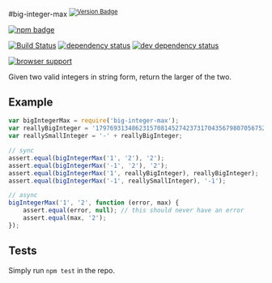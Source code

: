 #big-integer-max <sup>[![Version Badge][2]][1]</sup>

[![npm badge][11]][1]

[![Build Status][3]][4] [![dependency status][5]][6]  [![dev dependency status][7]][8]

[![browser support][9]][10]

Given two valid integers in string form, return the larger of the two.

## Example

```js
var bigIntegerMax = require('big-integer-max');
var reallyBigInteger = '179769313486231570814527423731704356798070567525844996598917476803157260780028538760589558632766878171540458953514382464234321326889464182768467546703537516986049910576551282076245490090389328944075868508455133942304583236903222948165808559332123348274797826204144723168738177180919299881250404026184124858368';
var reallySmallInteger = '-' + reallyBigInteger;

// sync
assert.equal(bigIntegerMax('1', '2'), '2');
assert.equal(bigIntegerMax('-1', '2'), '2');
assert.equal(bigIntegerMax('1', reallyBigInteger), reallyBigInteger);
assert.equal(bigIntegerMax('-1', reallySmallInteger), '-1');

// async
bigIntegerMax('1', '2', function (error, max) {
	assert.equal(error, null); // this should never have an error
	assert.equal(max, '2');
});
```

## Tests
Simply run `npm test` in the repo.

[1]: https://npmjs.org/package/big-integer-max
[2]: http://vb.teelaun.ch/ljharb/big-integer-max.svg
[3]: https://travis-ci.org/ljharb/big-integer-max.png
[4]: https://travis-ci.org/ljharb/big-integer-max
[5]: https://david-dm.org/ljharb/big-integer-max.png
[6]: https://david-dm.org/ljharb/big-integer-max
[7]: https://david-dm.org/ljharb/big-integer-max/dev-status.png
[8]: https://david-dm.org/ljharb/big-integer-max#info=devDependencies
[9]: https://ci.testling.com/ljharb/big-integer-max.png
[10]: https://ci.testling.com/ljharb/big-integer-max
[11]: https://nodei.co/npm/big-integer-max.png?downloads=true&stars=true

